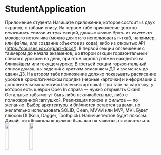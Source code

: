 # StudentApplication
Приложение студента
Напишите приложение, которое состоит из двух экранов, с табами снизу. На первом табе приложение должно показывать список из трех секций, данные можно брать из какого-то мокового источника (можно для этого использовать гитхаб, например, или файлы, или создание объектов из кода), либо из открытых API (https://courses.edx.org/api-docs/).
В первой секции оповещение с таймером до начала экзаменов;
Во второй секции горизонтальный список с уроками на день, при этом скролл должен находится на ближайшем или текущем уроке;
В третьей секции горизонтальный список домашних заданий с кратким описанием ДЗ и временем до сдачи ДЗ.
На втором табе приложение должно показывать расписание уроков в хронологическом порядке (черные карточки) и информации о дополнительных занятиях (зеленая карточка). При тапе на карточку, у которой есть шеврон Open In справа — нужно открывать Скайп. Остальные табы могут быть либо некликабельные, либо с полноэкранной заглушкой. Реализация поиска и фильтра — по желанию.
Выбор архитектуры и библиотек остается за вами, но желательно использовать SOLID, Clean, MVVM или MVP, MVI. Будет плюсом DI (Koin, Dagger, Toothpick). Наличие тестов будет плюсом. Дизайн не обязательно должен быть как на макетах, но желательно.
<img src="https://user-images.githubusercontent.com/80087707/177247349-c534fee8-a487-480e-baf4-e1ef93485826.jpg" width="15%"></img> 
<img src="https://user-images.githubusercontent.com/80087707/177247360-6df056df-76be-4ed4-935f-fdbbdf21c046.jpg" width="15%"></img> 